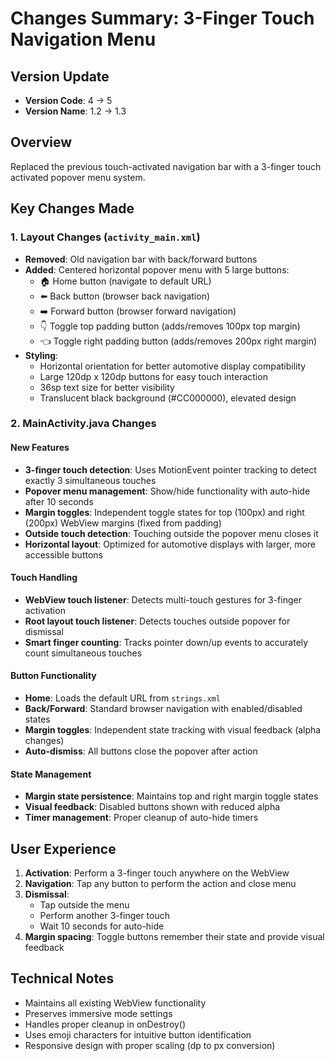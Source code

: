 # Changes Summary: 3-Finger Touch Navigation Menu

## Version Update
- **Version Code**: 4 → 5
- **Version Name**: 1.2 → 1.3

## Overview
Replaced the previous touch-activated navigation bar with a 3-finger touch activated popover menu system.

## Key Changes Made

### 1. Layout Changes (`activity_main.xml`)
- **Removed**: Old navigation bar with back/forward buttons
- **Added**: Centered horizontal popover menu with 5 large buttons:
  - 🏠 Home button (navigate to default URL)
  - ⬅️ Back button (browser back navigation)
  - ➡️ Forward button (browser forward navigation) 
  - 👇 Toggle top padding button (adds/removes 100px top margin)
  - 👈 Toggle right padding button (adds/removes 200px right margin)
- **Styling**: 
  - Horizontal orientation for better automotive display compatibility
  - Large 120dp x 120dp buttons for easy touch interaction
  - 36sp text size for better visibility
  - Translucent black background (#CC000000), elevated design

### 2. MainActivity.java Changes

#### New Features
- **3-finger touch detection**: Uses MotionEvent pointer tracking to detect exactly 3 simultaneous touches
- **Popover menu management**: Show/hide functionality with auto-hide after 10 seconds
- **Margin toggles**: Independent toggle states for top (100px) and right (200px) WebView margins (fixed from padding)
- **Outside touch detection**: Touching outside the popover menu closes it
- **Horizontal layout**: Optimized for automotive displays with larger, more accessible buttons

#### Touch Handling
- **WebView touch listener**: Detects multi-touch gestures for 3-finger activation
- **Root layout touch listener**: Detects touches outside popover for dismissal
- **Smart finger counting**: Tracks pointer down/up events to accurately count simultaneous touches

#### Button Functionality
- **Home**: Loads the default URL from `strings.xml`
- **Back/Forward**: Standard browser navigation with enabled/disabled states
- **Margin toggles**: Independent state tracking with visual feedback (alpha changes)
- **Auto-dismiss**: All buttons close the popover after action

#### State Management
- **Margin state persistence**: Maintains top and right margin toggle states
- **Visual feedback**: Disabled buttons shown with reduced alpha
- **Timer management**: Proper cleanup of auto-hide timers

## User Experience
1. **Activation**: Perform a 3-finger touch anywhere on the WebView
2. **Navigation**: Tap any button to perform the action and close menu
3. **Dismissal**: 
   - Tap outside the menu
   - Perform another 3-finger touch
   - Wait 10 seconds for auto-hide
4. **Margin spacing**: Toggle buttons remember their state and provide visual feedback

## Technical Notes
- Maintains all existing WebView functionality
- Preserves immersive mode settings
- Handles proper cleanup in onDestroy()
- Uses emoji characters for intuitive button identification
- Responsive design with proper scaling (dp to px conversion)

